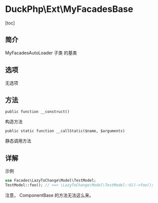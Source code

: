 # DuckPhp\Ext\MyFacadesBase
[toc]

## 简介
MyFacadesAutoLoader 子类 的基类
## 选项

无选项
## 方法

    public function __construct()
构造方法

    public static function __callStatic($name, $arguments)
静态调用方法



## 详解


示例

```php
use Facades\LazyToChange\Model\TestModel;
TestModel::foo(); // <=> \LazyToChange\Model\TestModel::G()->foo();
```
注意， ComponentBase 的方法无法这么来。

